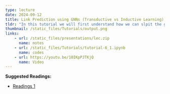 ```yaml
---
type: lecture
date: 2024-09-12
title: Link Prediction using GNNs (Transductive vs Inductive Learning): Part-1.
tldr: "In this tutorial we will first understand how we can slpit the given data for the link prediction task. Later on we will see how can we do link prediction on Cora Dataset."
thumbnail: /static_files/Tutorials/output.png
links: 
    - url: /static_files/presentations/lec.zip
      name: notes
    - url: /static_files/Tutorials/tutorial-6_1.ipynb
      name: codes
    - url: https://youtu.be/10IKpPJTKjQ
      name: Video
---
```

**Suggested Readings:**
- [Readings 1](https://pytorch-geometric.readthedocs.io/en/latest/get_started/colabs.html)
